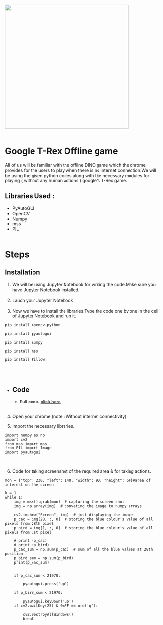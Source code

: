 <img src="https://github.com/Godson-Thomas/Chrome_Trex_Offline_Game/blob/master/Files/dino.gif" width="400"  /> <br><br>
# Google  T-Rex Offline game
All of us will be familiar with the offline DINO game which the chrome provides for the users to play when there is no internet connection.We will be using the given python codes along with the necessary modules for playing ( without any human actions ) google's T-Rex game.


## Libraries Used :
- PyAutoGUI
- OpenCV
- Numpy
- mss
- PIL
<br><br>
# Steps
## Installation


1. We will be using Jupyter Notebook for writing the code.Make sure you have Jupyter Notebook installed.<br><br>
2. Lauch your Jupyter Notebook<br><br>
3. Now we have to install the libraries.Type the code one by one in the cell of Jupyter Notebook and run it.

```
pip install opencv-python
```
```
pip install pyautogui
```
```
pip install numpy
```

```
pip install mss
```
```
pip install Pillow
```

<br><br>
* ## Code 
  - Full code.   [click here]()<br><br>
4. Open your chrome (note : Without internet connectivity)<br>

5. Import the necessary libraries. 
```
import numpy as np
import cv2
from mss import mss
from PIL import Image
import pyautogui
```
<br>

6. Code for taking screenshot of the required area & for taking actions.
```
mon = {"top": 230, "left": 140, "width": 90, "height": 66}#area of interest on the screen

k = 1
while 1:
    img = mss().grab(mon)  # capturing the screen shot
    img = np.array(img)  # conveting the image to numpy arrays

    cv2.imshow("Screen", img)  # just displaying the image
    p_cac = img[28, :, 0]  # storing the blue colour's value of all pixels from 28th pixel
    p_bird = img[1, :, 0]  # storing the blue colour's value of all pixels from 1st pixel

    # print (p_cac)
    # print (p_bird)
    p_cac_sum = np.sum(p_cac)  # sum of all the blue values at 28th position
    p_bird_sum = np.sum(p_bird)
    print(p_cac_sum)


    if p_cac_sum < 21970:

        pyautogui.press('up')

    if p_bird_sum < 21970:

        pyautogui.keyDown('up')
    if cv2.waitKey(25) & 0xFF == ord('q'):

        cv2.destroyAllWindows()
        break
```
<br>

